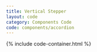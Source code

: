 ```yaml
---
title: Vertical Stepper
layout: code
category: Components Code
code: components/accordion
---
```


{% include code-container.html %}
